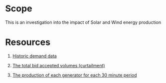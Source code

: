 # Scope

This is an investigation into the impact of Solar and Wind energy production

# Resources

1. [Historic demand data](https://data.nationalgrideso.com/demand/historic-demand-data/r/historic_demand_data_2023)

1. [The total bid accepted volumes (curtailment)](https://www.bmreports.com/bmrs/?q=balancing/derived)

1. [The production of each generator for each 30 minute period](https://www.bmreports.com/bmrs/?q=balancing/physicaldata)


